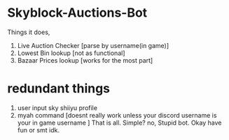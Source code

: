 # Skyblock-Auctions-Bot
Things it does, 
1. Live Auction Checker [parse by username(in game)]
2. Lowest Bin lookup [not as functional]
3. Bazaar Prices lookup [works for the most part]
# redundant things
1. user input sky shiiyu profile
2. myah command [doesnt really work unless your discord username is your in game username ]
That is all. 
Simple? no, Stupid bot.
Okay have fun or smt idk.
